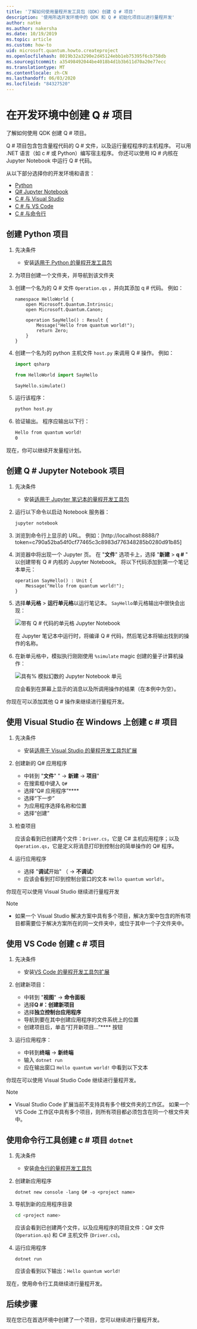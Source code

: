 ```yaml
---
title: '了解如何使用量程开发工具包（QDK）创建 Q # 项目'
description: '使用所选开发环境中的 QDK 和 Q # 初始化项目以进行量程开发'
author: natke
ms.author: nakersha
ms.date: 10/19/2019
ms.topic: article
ms.custom: how-to
uid: microsoft.quantum.howto.createproject
ms.openlocfilehash: 8019b32a3290e2d45124ebb1eb75395f6cb758db
ms.sourcegitcommit: a35498492044be4018b4d1b3b611d70a20e77ecc
ms.translationtype: MT
ms.contentlocale: zh-CN
ms.lasthandoff: 06/03/2020
ms.locfileid: "84327520"
---
```

# <a name="create-a-q-project-in-your-development-environment"></a>在开发环境中创建 Q # 项目

了解如何使用 QDK 创建 Q # 项目。

Q # 项目包含包含量程代码的 Q # 文件，以及运行量程程序的主机程序。 可以用 .NET 语言（如 c # 或 Python）编写宿主程序。 你还可以使用 IQ # 内核在 Jupyter Notebook 中运行 Q # 代码。

从以下部分选择你的开发环境和语言：

* [Python](#create-a-python-project)
* [Q# Jupyter Notebook](#create-a-q-jupyter-notebook-project)
* [C # 与 Visual Studio](#create-a-c-project-on-windows-using-visual-studio)
* [C # 与 VS Code](#create-a-c-project-using-vs-code)
* [C # 与命令行](#create-a-c-project-using-the-dotnet-command-line-tool)

## <a name="create-a-python-project"></a>创建 Python 项目

1. 先决条件

     * 安装[适用于 Python 的量程开发工具包](xref:microsoft.quantum.install.python)

1. 为项目创建一个文件夹，并导航到该文件夹

1. 创建一个名为的 Q # 文件 `Operation.qs` ，并向其添加 q # 代码。 例如：

    ```qsharp
    namespace HelloWorld {
        open Microsoft.Quantum.Intrinsic;
        open Microsoft.Quantum.Canon;

        operation SayHello() : Result {
            Message("Hello from quantum world!");
            return Zero;
        }
    }
    ```

1. 创建一个名为的 python 主机文件 `host.py` 来调用 Q # 操作。 例如：

    ```python
    import qsharp

    from HelloWorld import SayHello

    SayHello.simulate()
    ```

1. 运行该程序：

    ```bash
    python host.py
    ```

1. 验证输出。 程序应输出以下行：

    ```bash
    Hello from quantum world!
    0
    ```

现在，你可以继续开发量程计划。

## <a name="create-a-q-jupyter-notebook-project"></a>创建 Q # Jupyter Notebook 项目

1. 先决条件

    * 安装[适用于 Jupyter 笔记本的量程开发工具包](xref:microsoft.quantum.install.jupyter)

1. 运行以下命令以启动 Notebook 服务器：

    ```bash
    jupyter notebook
    ```

1. 浏览到命令行上显示的 URL。 例如：[http://localhost:8888/?token=c790a52ba54f0cf77465c3c8983d776348285b0280d91b85]

1. 浏览器中将出现一个 Jupyter 页。 在 "**文件**" 选项卡上，选择 "**新建**  >  **q #** " 以创建带有 Q # 内核的 Jupyter Notebook。 将以下代码添加到第一个笔记本单元：

    ```qsharp
    operation SayHello() : Unit {
        Message("Hello from quantum world!");
    }
    ```

1. 选择**单元格**  >  **运行单元格**以运行笔记本。 `SayHello`单元格输出中很快会出现：

    ![带有 Q # 代码的单元格 Jupyter Notebook](~/media/install-guide-jupyter.png)

    在 Jupyter 笔记本中运行时，将编译 Q # 代码，然后笔记本将输出找到的操作的名称。

1. 在新单元格中，模拟执行刚刚使用 `%simulate` magic 创建的量子计算机操作：

    ![具有% 模拟幻数的 Jupyter Notebook 单元](~/media/install-guide-jupyter-simulate.png)

    应会看到在屏幕上显示的消息以及所调用操作的结果（在本例中为空）。

你现在可以添加其他 Q # 操作来继续进行量程开发。

## <a name="create-a-c-project-on-windows-using-visual-studio"></a>使用 Visual Studio 在 Windows 上创建 c # 项目

1. 先决条件

    * 安装[适用于 Visual Studio 的量程开发工具包扩展](xref:microsoft.quantum.install.cs)

1. 创建新的 Q# 应用程序

    * 中转到 "**文件**" "  ->  **新建**  ->  **项目**"
    * 在搜索框中键入 `Q#`
    * 选择“Q# 应用程序”****
    * 选择“下一步”
    * 为应用程序选择名称和位置
    * 选择“创建”

1. 检查项目

    应该会看到已创建两个文件：`Driver.cs`，它是 C# 主机应用程序；以及 `Operation.qs`，它是定义将消息打印到控制台的简单操作的 Q# 程序。

1. 运行应用程序

    * 选择 "**调试**开始" （  ->  **不调试**）
    * 应该会看到打印到控制台窗口的文本 `Hello quantum world!`。

你现在可以使用 Visual Studio 继续进行量程开发

> [!NOTE]
> * 如果一个 Visual Studio 解决方案中具有多个项目，解决方案中包含的所有项目都需要位于解决方案所在的同一文件夹中，或位于其中一个子文件夹中。  

## <a name="create-a-c-project-using-vs-code"></a>使用 VS Code 创建 c # 项目

1. 先决条件

    * 安装[VS Code 的量程开发工具包扩展](xref:microsoft.quantum.install.cs)

1. 创建新项目：

    * 中转到 "**视图**"  ->  **命令面板**
    * 选择**Q #：创建新项目**
    * 选择**独立控制台应用程序**
    * 导航到要在其中创建应用程序的文件系统上的位置
    * 创建项目后，单击“打开新项目...”**** 按钮

1. 运行应用程序：

    * 中转到**终端**  ->  **新终端**
    * 输入 `dotnet run`
    * 应在输出窗口 `Hello quantum world!` 中看到以下文本

你现在可以使用 Visual Studio Code 继续进行量程开发。

> [!NOTE]
> * Visual Studio Code 扩展当前不支持具有多个根文件夹的工作区。 如果一个 VS Code 工作区中具有多个项目，则所有项目都必须包含在同一个根文件夹中。

## <a name="create-a-c-project-using-the-dotnet-command-line-tool"></a>使用命令行工具创建 c # 项目 `dotnet`

1. 先决条件

    * 安装[命令行的量程开发工具包](xref:microsoft.quantum.install.standalone)

1. 创建新应用程序

    ```dotnetcli
    dotnet new console -lang Q# -o <project name>
    ```

1. 导航到新的应用程序目录

    ```bash
    cd <project name>
    ```

    应该会看到已创建两个文件，以及应用程序的项目文件：Q# 文件 (`Operation.qs`) 和 C# 主机文件 (`Driver.cs`)。

1. 运行应用程序

    ```dotnetcli
    dotnet run
    ```

    应该会看到以下输出：`Hello quantum world!`

现在，使用命令行工具继续进行量程开发。

## <a name="next-steps"></a>后续步骤

现在您已在首选环境中创建了一个项目，您可以继续进行量程开发。
